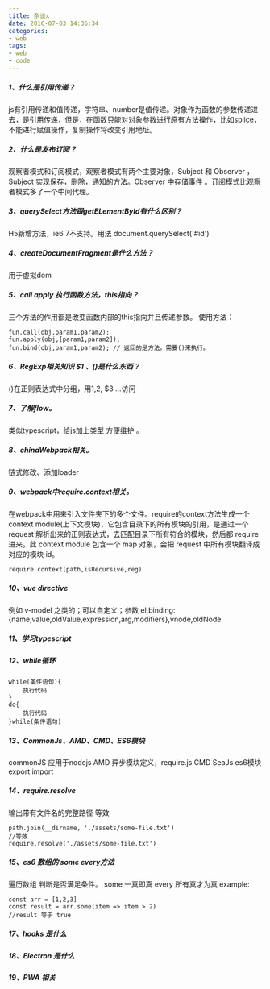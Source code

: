 ```yaml
---
title: 杂谈x
date: 2016-07-03 14:36:34
categories:
- web
tags: 
- web
- code
---
```


##### 1、什么是引用传递？
js有引用传递和值传递，字符串、number是值传递。对象作为函数的参数传递进去，是引用传递，但是，在函数只能对对象参数进行原有方法操作，比如splice，不能进行赋值操作，复制操作将改变引用地址。

##### 2、什么是发布订阅？
观察者模式和订阅模式，观察者模式有两个主要对象，Subject 和 Observer ，Subject 实现保存，删除，通知的方法。Observer 中存储事件 。订阅模式比观察者模式多了一个中间代理。

##### 3、querySelect方法跟getELementById有什么区别？
H5新增方法，ie6 7不支持。用法 document.querySelect('#id')

##### 4、createDocumentFragment是什么方法？
用于虚拟dom

##### 5、call apply 执行函数方法，this指向？

三个方法的作用都是改变函数内部的this指向并且传递参数。
使用方法：

```
fun.call(obj,param1,param2);
fun.apply(obj,[param1,param2]);
fun.bind(obj,param1,param2); // 返回的是方法。需要()来执行。
```


##### 6、RegExp相关知识 $1 、()是什么东西？
()在正则表达式中分组，用$1,$2, $3 ...访问

##### 7、了解flow。
类似typescript，给js加上类型 方便维护
。
##### 8、chinaWebpack相关。
链式修改、添加loader
##### 9、webpack中require.context相关。
在webpack中用来引入文件夹下的多个文件。require的context方法生成一个 context module(上下文模块)，它包含目录下的所有模块的引用，是通过一个 request 解析出来的正则表达式，去匹配目录下所有符合的模块，然后都 require 进来。此 context module 包含一个 map 对象，会把 request 中所有模块翻译成对应的模块 id。

```
require.context(path,isRecursive,reg)
```


##### 10、vue directive
例如 v-model 之类的；可以自定义；参数 el,binding:{name,value,oldValue,expression,arg,modifiers},vnode,oldNode

##### 11、学习typescript

##### 12、while循环

```
while(条件语句){
    执行代码
}
do{
    执行代码
}while(条件语句)
```
##### 13、CommonJs、AMD、CMD、ES6模块
commonJS 应用于nodejs
AMD 异步模块定义，require.js
CMD SeaJs
es6模块 export import

##### 14、require.resolve
输出带有文件名的完整路径
等效
```
path.join(__dirname, './assets/some-file.txt')
//等效
require.resolve('./assets/some-file.txt')
```
##### 15、es6 数组的 some every方法
遍历数组 判断是否满足条件。
some 一真即真
every 所有真才为真
example:

```
const arr = [1,2,3]
const result = arr.some(item => item > 2)
//result 等于 true
```
##### 17、hooks 是什么

##### 18、Electron 是什么

##### 19、PWA 相关
<!-- more -->

